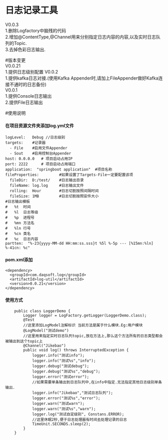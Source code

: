 #   日志记录工具
V0.0.3<br>
1.删除Logfactory中脑残的代码<br>
2.增加@ContentType,@Channel用来分别指定日志内容的内容,以及实时日志队列的Topic.<br>
3.去掉色彩日志输出.<br>

#版本变更<br>
V0.0.21<br>
1.提供日志级别配置
V0.0.2<br>
1.提供kafka日志对接.(使用Kafka Appender时,请加上FileAppender做好Kafka连接不通时的日志备份)<br>
V0.0.1<br>
1.提供Console日志输出<br>
2.提供File日志输出<br>

#使用说明
#### 在项目资源文件夹添加log.yml文件
```+yaml
logLevel:   Debug //日志级别
targets:    #记录器
  - File    #启用文件Appender
  - Sout    #启用控制台Appender
host: 0.0.0.0   # 项目启动占用IP
port: 2222      # 项目启动占用端口
application:  "springboot application"  #项目名称
fileProperties:         #如果设置了Targets-File一定要配置该项
  fileDir:  D:/test/    #日志输出目录
  fileName: log.log     #日志输出文件
  rolling:  Hour        #日志切割按照间隔时间
  fileSize: 1MB         #日志切割按照安件大小
#日志输出模板 
#   %t  时间
#   %l  日志等级
#   %p  进程号
#   %mn 方法名
#   %ln 行号
#   %cn 类名
#   %c  日志内容
partten:  "%-23{yyyy-MM-dd HH:mm:ss.sss}t %5l %-5p --- [%15mn:%ln] %-41cn: %c"    

```

#### pom.xml添加
```+xml
<dependency>
  <groupId>com.daqsoft.log</groupId>
  <artifactId>log-util</artifactId>
  <version>0.0.21</version>
</dependency>
```
#### 使用方式
```+java
    public class LoggerDemo {
        Logger logger = LogFactory.getLogger(LoggerDemo.class);
        @Test
        //这里添加LogModel注解标识 当前方法是属于什么模块.Eg:用户模块
        @LogModel("测试demo")
        //这里用来指定实时日志队列topic,放在方法上,那么这个方法所有的日志类型都会被输出到这个topic上
        @Channel("Jikebao")
        public void log() throws InterruptedException {
            logger.info("测试info");
            logger.info("测试%s","info");
            logger.debug("测试debug");
            logger.debug("测试%s","debug");
            logger.error("测试error");
            //如果需要单条输出到日志队列中,在info中指定.无法指定其他日志级别单条输出.
            logger.info("Jikebao","测试日志队列");
            logger.error("测试%s","error");
            logger.warn("测试warn");
            logger.warn("测试%s","warn");
            logger.log("测试自定级别", Constans.ERROR);
            //这里休眠2秒,便于日志处理器有时间去处理记录的日志
            TimeUnit.SECONDS.sleep(2);
        }
    }
```
